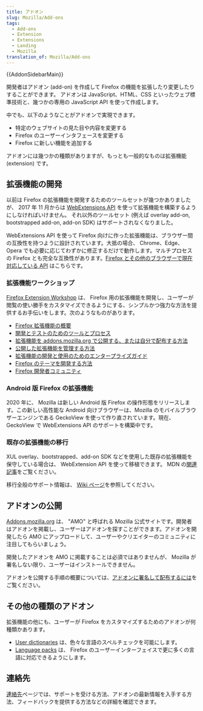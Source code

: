```yaml
---
title: アドオン
slug: Mozilla/Add-ons
tags:
  - Add-ons
  - Extension
  - Extensions
  - Landing
  - Mozilla
translation_of: Mozilla/Add-ons
---
```

{{AddonSidebarMain}}

開発者はアドオン (add-on) を作成して Firefox の機能を拡張したり変更したりすることができます。 アドオンは JavaScript、HTML、CSS といったウェブ標準技術と、幾つかの専用の JavaScript API を使って作成します。

中でも、以下のようなことがアドオンで実現できます。

- 特定のウェブサイトの見た目や内容を変更する
- Firefox のユーザーインタフェースを変更する
- Firefox に新しい機能を追加する

アドオンには幾つかの種類がありますが、もっとも一般的なものは拡張機能 (extension) です。

## 拡張機能の開発

以前は Firefox の拡張機能を開発するためのツールセットが幾つかありましたが、 2017 年 11 月からは [WebExtensions API](/ja/docs/Mozilla/Add-ons/WebExtensions) を使って拡張機能を構築するようにしなければいけません。 それ以外のツールセット (例えば overlay add-on, bootstrapped add-on, add-on SDK) はサポートされなくなりました。

WebExtensions API を使って Firefox 向けに作った拡張機能は、ブラウザー間の互換性を持つように設計されています。大抵の場合、 Chrome、Edge、Opera でも必要に応じてわずかに修正するだけで動作します。マルチプロセスの Firefox とも完全な互換性があります。[Firefox とその他のブラウザーで現在対応している API](/ja/docs/Mozilla/Add-ons/WebExtensions/Browser_support_for_JavaScript_APIs) はこちらです。

### 拡張機能ワークショップ

[Firefox Extension Workshop](https://extensionworkshop.com) は、 Firefox 用の拡張機能を開発し、ユーザーが閲覧の使い勝手をカスタマイズできるようにする、シンプルかつ強力な方法を提供するお手伝いをします。次のようなものがあります。

- [Firefox 拡張機能の概要](https://extensionworkshop.com/#about)
- [開発とテストのためのツールとプロセス](https://extensionworkshop.com/documentation/develop/)
- [拡張機能を addons.mozilla.org で公開する、または自分で配布する方法](https://extensionworkshop.com/documentation/publish/)
- [公開した拡張機能を管理する方法](https://extensionworkshop.com/documentation/manage/)
- [拡張機能の開発と使用のためのエンタープライズガイド](https://extensionworkshop.com/documentation/enterprise/)
- [Firefox のテーマを開発する方法](https://extensionworkshop.com/documentation/themes/)
- [Firefox 開発者コミュニティ](https://extensionworkshop.com/community/)

### Android 版 Firefox の拡張機能

2020 年に、 Mozilla は新しい Android 版 Firefox の操作形態をリリースします。この新しい高性能な Android 向けブラウザーは、Mozilla のモバイルブラウザーエンジンである GeckoView を使って作り直されています。現在、 GeckoView で WebExtensions API のサポートを構築中です。

### 既存の拡張機能の移行

XUL overlay、bootstrapped、add-on SDK などを使用した既存の拡張機能を保守している場合は、 WebExtension API を使って移植できます。 MDN の[関連記事](https://extensionworkshop.com/documentation/develop/porting-a-legacy-firefox-extension/)をご覧ください。

移行全般のサポート情報は、 [Wiki ページ](https://wiki.mozilla.org/Add-ons/developer/communication)を参照してください。

## アドオンの公開

[Addons.mozilla.org](https://addons.mozilla.org) は、 "AMO" と呼ばれる Mozilla 公式サイトです。開発者はアドオンを掲載し、ユーザーはアドオンを探すことができます。アドオンを開発したら AMO にアップロードして、ユーザーやクリエイターのコミュニティに注目してもらいましょう。

開発したアドオンを AMO に掲載することは必須ではありませんが、 Mozilla が署名しない限り、ユーザーはインストールできません。

アドオンを公開する手順の概要については、[アドオンに署名して配布するには](https://extensionworkshop.com/documentation/publish/signing-and-distribution-overview/)をご覧ください。

## その他の種類のアドオン

拡張機能の他にも、ユーザーが Firefox をカスタマイズするためのアドオンが何種類かあります。

- [User dictionaries](/ja/docs/Mozilla/Creating_a_spell_check_dictionary_add-on) は、色々な言語のスペルチェックを可能にします。
- [Language packs](https://support.mozilla.org/kb/use-firefox-interface-other-languages-language-pack) は、 Firefox のユーザーインターフェイスで更に多くの言語に対応できるようにします。

## 連絡先

[連絡先](/ja/docs/Mozilla/Add-ons/Contact_us)ページでは、サポートを受ける方法、アドオンの最新情報を入手する方法、フィードバックを提供する方法などの詳細を確認できます。
